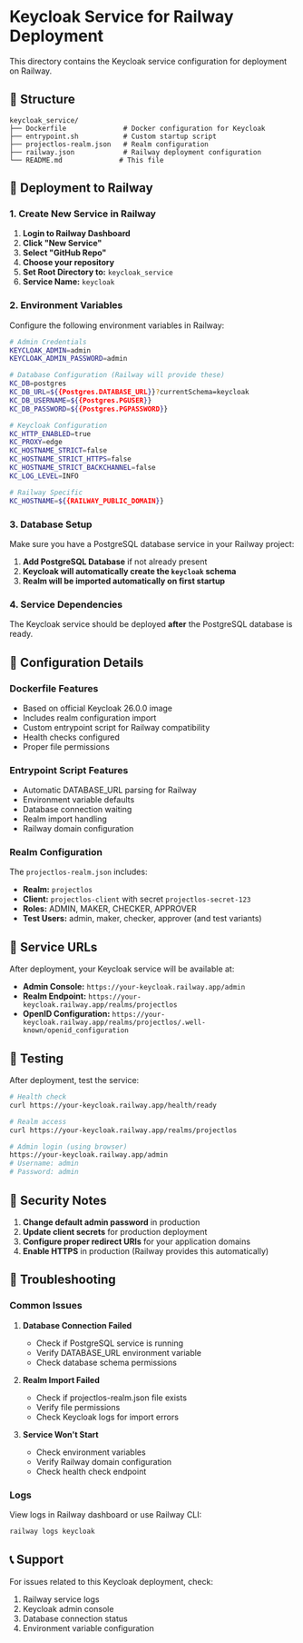 # Keycloak Service for Railway Deployment

This directory contains the Keycloak service configuration for deployment on Railway.

## 📁 Structure

```
keycloak_service/
├── Dockerfile              # Docker configuration for Keycloak
├── entrypoint.sh           # Custom startup script
├── projectlos-realm.json   # Realm configuration
├── railway.json            # Railway deployment configuration
└── README.md              # This file
```

## 🚀 Deployment to Railway

### 1. Create New Service in Railway

1. **Login to Railway Dashboard**
2. **Click "New Service"**
3. **Select "GitHub Repo"**
4. **Choose your repository**
5. **Set Root Directory to:** `keycloak_service`
6. **Service Name:** `keycloak`

### 2. Environment Variables

Configure the following environment variables in Railway:

```bash
# Admin Credentials
KEYCLOAK_ADMIN=admin
KEYCLOAK_ADMIN_PASSWORD=admin

# Database Configuration (Railway will provide these)
KC_DB=postgres
KC_DB_URL=${{Postgres.DATABASE_URL}}?currentSchema=keycloak
KC_DB_USERNAME=${{Postgres.PGUSER}}
KC_DB_PASSWORD=${{Postgres.PGPASSWORD}}

# Keycloak Configuration
KC_HTTP_ENABLED=true
KC_PROXY=edge
KC_HOSTNAME_STRICT=false
KC_HOSTNAME_STRICT_HTTPS=false
KC_HOSTNAME_STRICT_BACKCHANNEL=false
KC_LOG_LEVEL=INFO

# Railway Specific
KC_HOSTNAME=${{RAILWAY_PUBLIC_DOMAIN}}
```

### 3. Database Setup

Make sure you have a PostgreSQL database service in your Railway project:

1. **Add PostgreSQL Database** if not already present
2. **Keycloak will automatically create the `keycloak` schema**
3. **Realm will be imported automatically on first startup**

### 4. Service Dependencies

The Keycloak service should be deployed **after** the PostgreSQL database is ready.

## 🔧 Configuration Details

### Dockerfile Features

- Based on official Keycloak 26.0.0 image
- Includes realm configuration import
- Custom entrypoint script for Railway compatibility
- Health checks configured
- Proper file permissions

### Entrypoint Script Features

- Automatic DATABASE_URL parsing for Railway
- Environment variable defaults
- Database connection waiting
- Realm import handling
- Railway domain configuration

### Realm Configuration

The `projectlos-realm.json` includes:

- **Realm:** `projectlos`
- **Client:** `projectlos-client` with secret `projectlos-secret-123`
- **Roles:** ADMIN, MAKER, CHECKER, APPROVER
- **Test Users:** admin, maker, checker, approver (and test variants)

## 🔗 Service URLs

After deployment, your Keycloak service will be available at:

- **Admin Console:** `https://your-keycloak.railway.app/admin`
- **Realm Endpoint:** `https://your-keycloak.railway.app/realms/projectlos`
- **OpenID Configuration:** `https://your-keycloak.railway.app/realms/projectlos/.well-known/openid_configuration`

## 🧪 Testing

After deployment, test the service:

```bash
# Health check
curl https://your-keycloak.railway.app/health/ready

# Realm access
curl https://your-keycloak.railway.app/realms/projectlos

# Admin login (using browser)
https://your-keycloak.railway.app/admin
# Username: admin
# Password: admin
```

## 🔐 Security Notes

1. **Change default admin password** in production
2. **Update client secrets** for production deployment
3. **Configure proper redirect URIs** for your application domains
4. **Enable HTTPS** in production (Railway provides this automatically)

## 🚨 Troubleshooting

### Common Issues

1. **Database Connection Failed**
   - Check if PostgreSQL service is running
   - Verify DATABASE_URL environment variable
   - Check database schema permissions

2. **Realm Import Failed**
   - Check if projectlos-realm.json file exists
   - Verify file permissions
   - Check Keycloak logs for import errors

3. **Service Won't Start**
   - Check environment variables
   - Verify Railway domain configuration
   - Check health check endpoint

### Logs

View logs in Railway dashboard or use Railway CLI:

```bash
railway logs keycloak
```

## 📞 Support

For issues related to this Keycloak deployment, check:

1. Railway service logs
2. Keycloak admin console
3. Database connection status
4. Environment variable configuration

